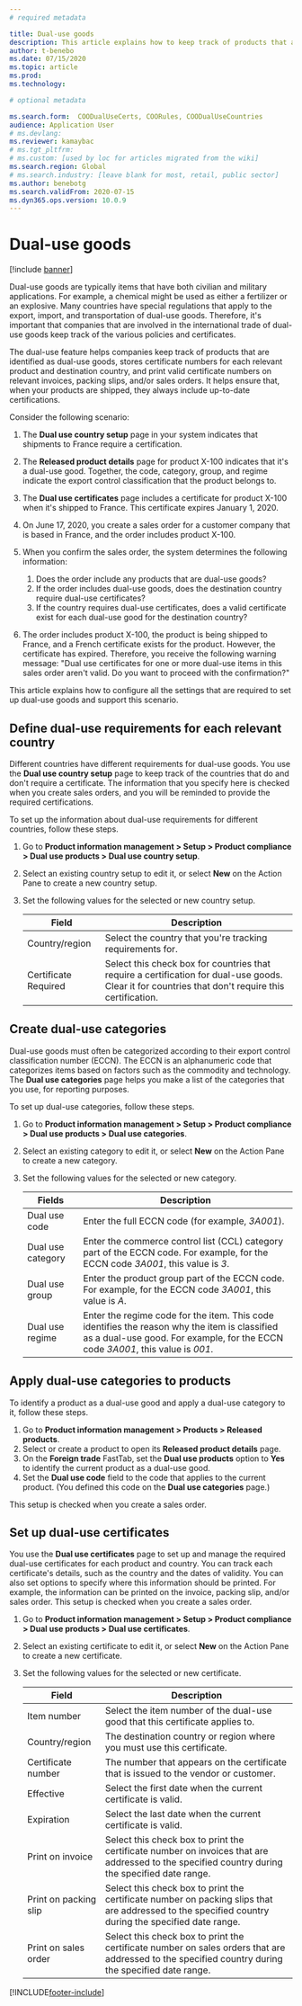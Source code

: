 ```yaml
---
# required metadata

title: Dual-use goods
description: This article explains how to keep track of products that are identified as dual-use goods, store certificate numbers for each relevant product and destination country, and print valid certificate numbers on relevant invoices, packing slips, and/or sales orders.
author: t-benebo
ms.date: 07/15/2020
ms.topic: article
ms.prod: 
ms.technology: 

# optional metadata

ms.search.form:  COODualUseCerts, COORules, COODualUseCountries
audience: Application User
# ms.devlang: 
ms.reviewer: kamaybac
# ms.tgt_pltfrm: 
# ms.custom: [used by loc for articles migrated from the wiki]
ms.search.region: Global
# ms.search.industry: [leave blank for most, retail, public sector]
ms.author: benebotg
ms.search.validFrom: 2020-07-15
ms.dyn365.ops.version: 10.0.9
---
```


# Dual-use goods

[!include [banner](../includes/banner.md)]

Dual-use goods are typically items that have both civilian and military applications. For example, a chemical might be used as either a fertilizer or an explosive. Many countries have special regulations that apply to the export, import, and transportation of dual-use goods. Therefore, it's important that companies that are involved in the international trade of dual-use goods keep track of the various policies and certificates.

The dual-use feature helps companies keep track of products that are identified as dual-use goods, stores certificate numbers for each relevant product and destination country, and print valid certificate numbers on relevant invoices, packing slips, and/or sales orders. It helps ensure that, when your products are shipped, they always include up-to-date certifications.

Consider the following scenario:

1. The **Dual use country setup** page in your system indicates that shipments to France require a certification.
2. The **Released product details** page for product X-100 indicates that it's a dual-use good. Together, the code, category, group, and regime indicate the export control classification that the product belongs to.
3. The **Dual use certificates** page includes a certificate for product X-100 when it's shipped to France. This certificate expires January 1, 2020.
4. On June 17, 2020, you create a sales order for a customer company that is based in France, and the order includes product X-100.
5. When you confirm the sales order, the system determines the following information:

    1. Does the order include any products that are dual-use goods?
    2. If the order includes dual-use goods, does the destination country require dual-use certificates?
    3. If the country requires dual-use certificates, does a valid certificate exist for each dual-use good for the destination country?

6. The order includes product X-100, the product is being shipped to France, and a French certificate exists for the product. However, the certificate has expired. Therefore, you receive the following warning message: "Dual use certificates for one or more dual-use items in this sales order aren't valid. Do you want to proceed with the confirmation?"

This article explains how to configure all the settings that are required to set up dual-use goods and support this scenario.

## Define dual-use requirements for each relevant country

Different countries have different requirements for dual-use goods. You use the **Dual use country setup** page to keep track of the countries that do and don't require a certificate. The information that you specify here is checked when you create sales orders, and you will be reminded to provide the required certifications.

To set up the information about dual-use requirements for different countries, follow these steps.

1. Go to **Product information management \> Setup \> Product compliance \> Dual use products \> Dual use country setup**.
2. Select an existing country setup to edit it, or select **New** on the Action Pane to create a new country setup.
3. Set the following values for the selected or new country setup.

    | Field | Description |
    |---|---|
    | Country/region | Select the country that you're tracking requirements for. |
    | Certificate Required | Select this check box for countries that require a certification for dual-use goods. Clear it for countries that don't require this certification. |

## Create dual-use categories

Dual-use goods must often be categorized according to their export control classification number (ECCN). The ECCN is an alphanumeric code that categorizes items based on factors such as the commodity and technology. The **Dual use categories** page helps you make a list of the categories that you use, for reporting purposes.

To set up dual-use categories, follow these steps.

1. Go to **Product information management \> Setup \> Product compliance \> Dual use products \> Dual use categories**.
2. Select an existing category to edit it, or select **New** on the Action Pane to create a new category.
3. Set the following values for the selected or new category.

    | Fields | Description |
    |---|---|
    | Dual use code | Enter the full ECCN code (for example, *3A001*).|
    | Dual use category | Enter the commerce control list (CCL) category part of the ECCN code. For example, for the ECCN code *3A001*, this value is *3*. |
    | Dual use group | Enter the product group part of the ECCN code. For example, for the ECCN code *3A001*, this value is *A*. |
    | Dual use regime | Enter the regime code for the item. This code identifies the reason why the item is classified as a dual-use good. For example, for the ECCN code *3A001*, this value is *001*. |

## Apply dual-use categories to products

To identify a product as a dual-use good and apply a dual-use category to it, follow these steps.

1. Go to **Product information management \> Products \> Released products**.
1. Select or create a product to open its **Released product details** page.
1. On the **Foreign trade** FastTab, set the **Dual use products** option to **Yes** to identify the current product as a dual-use good.
1. Set the **Dual use code** field to the code that applies to the current product. (You defined this code on the **Dual use categories** page.)

This setup is checked when you create a sales order.

## Set up dual-use certificates

You use the **Dual use certificates** page to set up and manage the required dual-use certificates for each product and country. You can track each certificate's details, such as the country and the dates of validity. You can also set options to specify where this information should be printed. For example, the information can be printed on the invoice, packing slip, and/or sales order. This setup is checked when you create a sales order.

1. Go to **Product information management \> Setup \> Product compliance \> Dual use products \> Dual use certificates**.
2. Select an existing certificate to edit it, or select **New** on the Action Pane to create a new certificate.
3. Set the following values for the selected or new certificate.

    | Field | Description |
    |---|---|
    | Item number | Select the item number of the dual-use good that this certificate applies to. |
    | Country/region | The destination country or region where you must use this certificate. |
    | Certificate number | The number that appears on the certificate that is issued to the vendor or customer. |
    | Effective | Select the first date when the current certificate is valid.|
    | Expiration | Select the last date when the current certificate is valid. |
    | Print on invoice | Select this check box to print the certificate number on invoices that are addressed to the specified country during the specified date range. |
    | Print on packing slip | Select this check box to print the certificate number on packing slips that are addressed to the specified country during the specified date range. |
    | Print on sales order | Select this check box to print the certificate number on sales orders that are addressed to the specified country during the specified date range. |


[!INCLUDE[footer-include](../../includes/footer-banner.md)]
